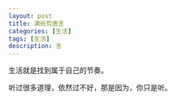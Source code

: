 ```yaml
---
layout: post
title: 满纸荒唐言
categories: [生活]
tags: [生活]
description: 言
---
```

生活就是找到属于自己的节奏。

听过很多道理，依然过不好，那是因为，你只是听。



